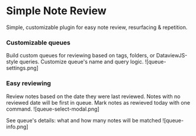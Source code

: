 # Simple Note Review
Simple, customizable plugin for easy note review, resurfacing  & repetition.

### Customizable queues
Build custom queues for reviewing based on tags, folders, or DataviewJS-style queries.
Customize queue's name and query logic.
![queue-settings.png]

### Easy reviewing
Review notes based on the date they were last reviewed. 
Notes with no reviewed date will be first in queue.
Mark notes as rewieved today with one command.
![queue-select-modal.png]

See queue's details: what and how many notes will be matched
![queue-info.png]